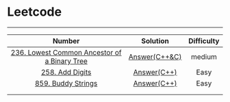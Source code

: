 # Leetcode

--------

|                            Number                            |                           Solution                           | Difficulty |
| :----------------------------------------------------------: | :----------------------------------------------------------: | :--------: |
| [236. Lowest Common Ancestor of a Binary Tree](https://leetcode-cn.com/problems/lowest-common-ancestor-of-a-binary-tree/) |                      [Answer(C++&C)]()                       |   medium   |
| [258. Add Digits](https://leetcode-cn.com/problems/add-digits/) | [Answer(C++)]( https://github.com/YKitty/LeetCode/blob/master/Soultion/Number258.md ) |    Easy    |
| [859. Buddy Strings](https://leetcode-cn.com/problems/buddy-strings/) | [Answer(C++)]( https://github.com/YKitty/LeetCode/blob/master/Soultion/Number859.md ) |    Easy    |
|                                                              |                                                              |            |
|                                                              |                                                              |            |

 